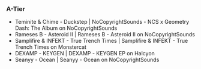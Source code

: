 ### A-Tier

- Teminite & Chime - Duckstep | NoCopyrightSounds - NCS x Geometry Dash: The Album on NoCopyrightSounds
- Rameses B - Asteroid II | Rameses B - Asteroid II on NoCopyrightSounds
- Samplifire & INFEKT - True Trench Times | Samplifire & INFEKT - True Trench Times on Monstercat
- DEXAMP - KEYGEN | DEXAMP - KEYGEN EP on Halcyon
- Seanyy - Ocean | Seanyy - Ocean on NoCopyrightSounds
